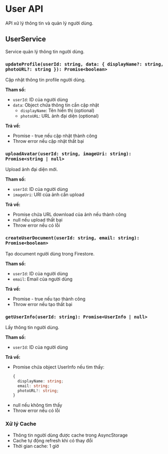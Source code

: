 # User API

API xử lý thông tin và quản lý người dùng.

## UserService

Service quản lý thông tin người dùng.

### `updateProfile(userId: string, data: { displayName?: string, photoURL?: string }): Promise<boolean>`

Cập nhật thông tin profile người dùng.

**Tham số:**
- `userId`: ID của người dùng
- `data`: Object chứa thông tin cần cập nhật
  - `displayName`: Tên hiển thị (optional)
  - `photoURL`: URL ảnh đại diện (optional)

**Trả về:**
- Promise<boolean> - true nếu cập nhật thành công
- Throw error nếu cập nhật thất bại

### `uploadAvatar(userId: string, imageUri: string): Promise<string | null>`

Upload ảnh đại diện mới.

**Tham số:**
- `userId`: ID của người dùng
- `imageUri`: URI của ảnh cần upload

**Trả về:**
- Promise chứa URL download của ảnh nếu thành công
- null nếu upload thất bại
- Throw error nếu có lỗi

### `createUserDocument(userId: string, email: string): Promise<boolean>`

Tạo document người dùng trong Firestore.

**Tham số:**
- `userId`: ID của người dùng
- `email`: Email của người dùng

**Trả về:**
- Promise<boolean> - true nếu tạo thành công
- Throw error nếu tạo thất bại

### `getUserInfo(userId: string): Promise<UserInfo | null>`

Lấy thông tin người dùng.

**Tham số:**
- `userId`: ID của người dùng

**Trả về:**
- Promise chứa object UserInfo nếu tìm thấy:
  ```typescript
  {
    displayName: string;
    email: string;
    photoURL?: string;
  }
  ```
- null nếu không tìm thấy
- Throw error nếu có lỗi

### Xử lý Cache

- Thông tin người dùng được cache trong AsyncStorage
- Cache tự động refresh khi có thay đổi
- Thời gian cache: 1 giờ
